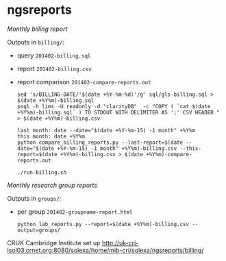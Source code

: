 ngsreports
==========

_Monthly billing report_

Outputs in `billing/`:
- query `201402-billing.sql`
- report `201402-billing.csv`
- report comparison `201402-compare-reports.out`

    ```shell
    sed 's/BILLING-DATE/'$(date +%Y-%m-%d)'/g' sql/gls-billing.sql > $(date +%Y%m)-billing.sql
    psql -h lims -U readonly -d "clarityDB"  -c "COPY ( `cat $(date +%Y%m)-billing.sql` ) TO STDOUT WITH DELIMITER AS ';' CSV HEADER " > $(date +%Y%m)-billing.csv
    
    last month: date --date="$(date +%Y-%m-15) -1 month" +%Y%m
    this month: date +%Y%m
    python compare_billing_reports.py --last-report=$(date --date="$(date +%Y-%m-15) -1 month" +%Y%m)-billing.csv --this-report=$(date +%Y%m)-billing.csv > $(date +%Y%m)-compare-reports.out
    
    ./run-billing.sh
    ```
    
_Monthly research group reports_

Outputs in `groups/`:
- per group `201402-groupname-report.html`

     ```shell
     python lab_reports.py --report=$(date +%Y%m)-billing.csv --output=groups/
     ```
          
CRUK Cambridge Institute set up http://uk-cri-lsol03.crnet.org:8080/solexa/home/mib-cri/solexa/ngsreports/billing/